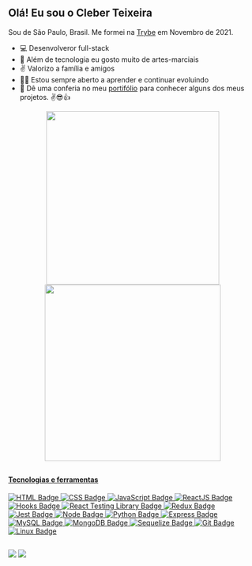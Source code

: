## Olá! Eu sou o Cleber Teixeira

Sou de São Paulo, Brasil. Me formei na [Trybe](https://www.betrybe.com) em Novembro de 2021.

- :computer: Desenvolveror full-stack
- :martial_arts_uniform: Além de tecnologia eu gosto muito de artes-marciais
- :v: Valorizo a família e amigos
- :man_student: Estou sempre aberto a aprender e continuar evoluindo
- :briefcase: Dê uma conferia no meu [portifólio](https://cleber-teixeira.github.io/) para conhecer alguns dos meus projetos. :v::sunglasses::thumbsup:


<div align="center">
  <a href="https://github.com/cleber-teixeira">
  <img width="350vw" src="https://github-readme-stats.vercel.app/api?username=cleber-teixeira&show_icons=true&theme=dark&include_all_commits=true&count_private=true"/>
  <img width="356vw" src="https://github-readme-stats.vercel.app/api/top-langs/?username=cleber-teixeira&layout=compact&langs_count=7&theme=dark"/>
</div>

  ##
  
#### Tecnologias e ferramentas

![HTML Badge](https://img.shields.io/badge/-HTML-E34F26?style=flat-square&logo=html5&logoColor=white)
![CSS Badge](https://img.shields.io/badge/-CSS-1572B6?style=flat-square&logo=css3&logoColor=white)
![JavaScript Badge](https://img.shields.io/badge/-JavaScript-yellow?style=flat-square&logo=JavaScript&logoColor=white)
![ReactJS Badge](https://img.shields.io/badge/-React-61DAFB?style=flat-square&logo=React&logoColor=black)
![Hooks Badge](https://img.shields.io/badge/-Hooks-61DAFB?style=flat-square&logo=React&logoColor=black)
![React Testing Library Badge](https://img.shields.io/badge/-RTL-61DAFB?style=flat-square&logo=react&logoColor=black)
![Redux Badge](https://img.shields.io/badge/-Redux-764ABC?style=flat-square&logo=Redux&logoColor=white)
![Jest Badge](https://img.shields.io/badge/-Jest-C21325?style=flat-square&logo=jest&logoColor=white)
![Node Badge](https://img.shields.io/badge/-Node.js-339933?style=flat-square&logo=node.js&logoColor=white)
![Python Badge](https://img.shields.io/badge/-Python-306998?style=flat-square&logo=python&logoColor=white)
![Express Badge](https://img.shields.io/badge/-Express.js-grey?style=flat-square&logo=expressjs&logoColor=white)
![MySQL Badge](https://img.shields.io/badge/-MySQL-4479A1?style=flat-square&logo=MySQL&logoColor=white)
![MongoDB Badge](https://img.shields.io/badge/-MongoDB-47A248?style=flat-square&logo=mongodb&logoColor=white)
![Sequelize Badge](https://img.shields.io/badge/-Sequelize-357bbe?style=flat-square&logo=sequelize&logoColor=white)
![Git Badge](https://img.shields.io/badge/-Git-F05032?style=flat-square&logo=git&logoColor=white)
![Linux Badge](https://img.shields.io/badge/-Linux-FCC624?style=flat-square&logo=Linux&logoColor=black)  
  
  ##
 
<div> 
  <a href = "mailto:cleberlt@gmail.com"><img src="https://img.shields.io/badge/-Gmail-%23333?style=for-the-badge&logo=gmail&logoColor=white" target="_blank"></a>
  <a href="https://www.linkedin.com/in/cleberlopesteixeira" target="_blank"><img src="https://img.shields.io/badge/-LinkedIn-%230077B5?style=for-the-badge&logo=linkedin&logoColor=white" target="_blank"></a>
</div>
